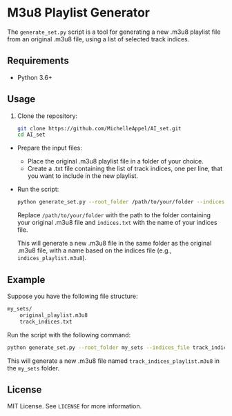 # M3u8 Playlist Generator

The `generate_set.py` script is a tool for generating a new .m3u8 playlist file from an original .m3u8 file, using a list of selected track indices.

## Requirements

-   Python 3.6+

## Usage

1.  Clone the repository:
    
     ```bash
     git clone https://github.com/MichelleAppel/AI_set.git 
     cd AI_set
     ```
    
-   Prepare the input files:
    
    -   Place the original .m3u8 playlist file in a folder of your choice.
    -   Create a .txt file containing the list of track indices, one per line, that you want to include in the new playlist.
-   Run the script:
    
     ```bash
     python generate_set.py --root_folder /path/to/your/folder --indices_file indices.txt
     ```
    
    Replace `/path/to/your/folder` with the path to the folder containing your original .m3u8 file and `indices.txt` with the name of your indices file.
    
    This will generate a new .m3u8 file in the same folder as the original .m3u8 file, with a name based on the indices file (e.g., `indices_playlist.m3u8`).
    

## Example

Suppose you have the following file structure:

```markdown
my_sets/
    original_playlist.m3u8
    track_indices.txt
```

Run the script with the following command:

```bash
python generate_set.py --root_folder my_sets --indices_file track_indices.txt
```

This will generate a new .m3u8 file named `track_indices_playlist.m3u8` in the `my_sets` folder.

## License

MIT License. See `LICENSE` for more information.
